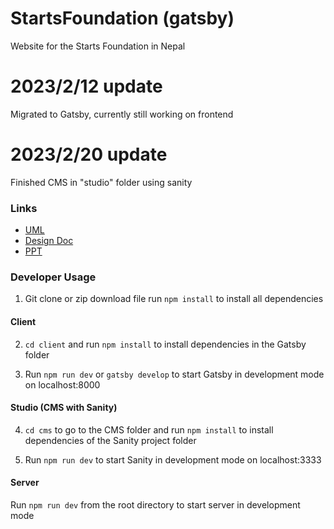 # StartsFoundation (gatsby)

Website for the Starts Foundation in Nepal

# 2023/2/12 update

Migrated to Gatsby, currently still working on frontend

# 2023/2/20 update

Finished CMS in "studio" folder using sanity

### Links

- [UML](https://lucid.app/lucidchart/52d7c747-3bcb-4269-b2ab-3e3534c9f19e/edit?viewport_loc=428%2C384%2C1280%2C565%2C0_0&invitationId=inv_3a8d95b1-5912-4392-bc81-e7b41019cfea)
- [Design Doc](https://docs.google.com/document/d/1WR9Zogcnf13vp_7VhpkOCcQpF5fbrpT7aTIxWH9qZnI/edit?usp=sharing)
- [PPT](https://docs.google.com/presentation/d/1ohTw1FTjwWHq7d8kpU3xbHpW0xzQhwfz/edit#slide=id.p1)

### Developer Usage

1. Git clone or zip download file
   run `npm install` to install all dependencies
   <br>

#### Client

2. `cd client` and run `npm install` to install dependencies in the Gatsby folder
   <br>

3. Run `npm run dev` or `gatsby develop` to start Gatsby in development mode on localhost:8000

#### Studio (CMS with Sanity)

4. `cd cms` to go to the CMS folder and run `npm install` to install dependencies of the Sanity project folder
   <br>

5. Run `npm run dev` to start Sanity in development mode on localhost:3333

#### Server

Run `npm run dev` from the root directory to start server in development mode
